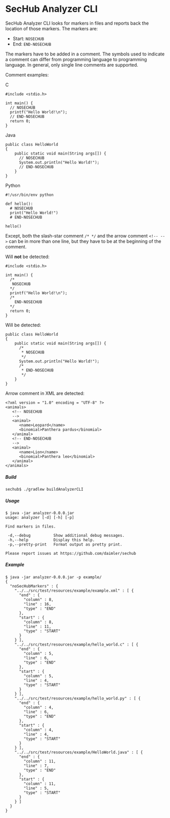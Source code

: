 # SecHub Analyzer CLI

SecHub Analyzer CLI looks for markers in files and reports back the location of those markers. The markers are:

- Start: `NOSECHUB`
- End: `END-NOSECHUB`

The markers have to be added in a comment. The symbols used to indicate a comment can differ from programming language to programming language. In general, only single line comments are supported.

Comment examples:

C

~~~
#include <stdio.h>

int main() {
  // NOSECHUB
  printf("Hello World!\n");
  // END-NOSECHUB
  return 0;
}
~~~

Java

~~~
public class HelloWorld
{
    public static void main(String args[]) {
      // NOSECHUB
      System.out.println("Hello World!");
      // END-NOSECHUB
    }
}
~~~

Python

~~~
#!/usr/bin/env python

def hello():
  # NOSECHUB
  print("Hello World!")
  # END-NOSECHUB

hello()
~~~

Except, both the slash-star comment `/* */` and the arrow comment `<!-- -->` can be in more than one line, but they have to be at the beginning of the comment.

Will **not** be detected:

~~~
#include <stdio.h>

int main() {
  /*
   NOSECHUB
  */
  printf("Hello World!\n");
  /*
  	END-NOSECHUB
  */
  return 0;
}
~~~

Will be detected:

~~~
public class HelloWorld
{
    public static void main(String args[]) {
      /* 
       * NOSECHUB
       */
      System.out.println("Hello World!");
      /* 
       * END-NOSECHUB
       */
    }
}
~~~

Arrow comment in XML are detected:

~~~
<?xml version = "1.0" encoding = "UTF-8" ?>
<animals>
   <!-- NOSECHUB 
   -->
   <animal>
      <name>Leopard</name>
      <binomial>Panthera pardus</binomial>
   </animal>
   <!-- END-NOSECHUB 
   -->
   <animal>
      <name>Lion</name>
      <binomial>Panthera leo</binomial>
   </animal>
</animals>
~~~

##### Build

~~~
sechub$ ./gradlew buildAnalyzerCLI
~~~

##### Usage

~~~
$ java -jar analyzer-0.0.0.jar
usage: analyzer [-d] [-h] [-p]

Find markers in files.

 -d,--debug          Show additional debug messages.
 -h,--help           Display this help.
 -p,--pretty-print   Format output as pretty print.

Please report issues at https://github.com/daimler/sechub
~~~

##### Example

~~~
$ java -jar analyzer-0.0.0.jar -p example/
{
  "noSecHubMarkers" : {
    "../../src/test/resources/example/example.xml" : [ {
      "end" : {
        "column" : 8,
        "line" : 16,
        "type" : "END"
      },
      "start" : {
        "column" : 8,
        "line" : 11,
        "type" : "START"
      }
    } ],
    "../../src/test/resources/example/hello_world.c" : [ {
      "end" : {
        "column" : 5,
        "line" : 6,
        "type" : "END"
      },
      "start" : {
        "column" : 5,
        "line" : 4,
        "type" : "START"
      }
    } ],
    "../../src/test/resources/example/hello_world.py" : [ {
      "end" : {
        "column" : 4,
        "line" : 6,
        "type" : "END"
      },
      "start" : {
        "column" : 4,
        "line" : 4,
        "type" : "START"
      }
    } ],
    "../../src/test/resources/example/HelloWorld.java" : [ {
      "end" : {
        "column" : 11,
        "line" : 7,
        "type" : "END"
      },
      "start" : {
        "column" : 11,
        "line" : 5,
        "type" : "START"
      }
    } ]
  }
}
~~~

